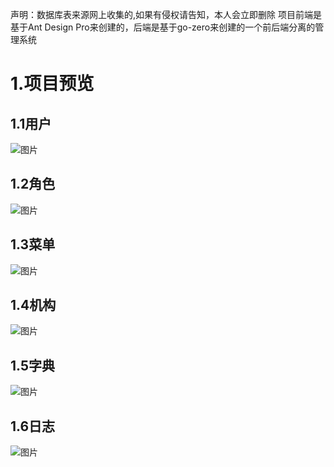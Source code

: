 声明：数据库表来源网上收集的,如果有侵权请告知，本人会立即删除
项目前端是基于Ant Design Pro来创建的，后端是基于go-zero来创建的一个前后端分离的管理系统

# 1.项目预览

## 1.1用户

![图片](https://uploader.shimo.im/f/j0EweNEWALTstzMb.png!thumbnail)

## 1.2角色

![图片](https://uploader.shimo.im/f/5k8DqDJY7ZlCpg9t.png!thumbnail)

## 1.3菜单

![图片](https://uploader.shimo.im/f/rdfMRADldvEb0Ny0.png!thumbnail)

## 1.4机构

![图片](https://uploader.shimo.im/f/jM5mUyjETIQ2tL42.png!thumbnail)

## 1.5字典

![图片](https://uploader.shimo.im/f/kNteWGjPv6aDo4ik.png!thumbnail)

## 1.6日志

![图片](https://uploader.shimo.im/f/QcZDKQeWKTcXuOLd.png!thumbnail)

